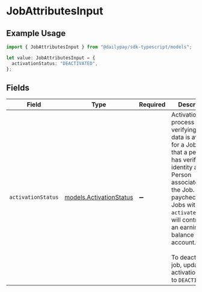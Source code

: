 # JobAttributesInput

## Example Usage

```typescript
import { JobAttributesInput } from "@dailypay/sdk-typescript/models";

let value: JobAttributesInput = {
  activationStatus: "DEACTIVATED",
};
```

## Fields

| Field                                                                                                                                                                                                                                                                                                                             | Type                                                                                                                                                                                                                                                                                                                              | Required                                                                                                                                                                                                                                                                                                                          | Description                                                                                                                                                                                                                                                                                                                       | Example                                                                                                                                                                                                                                                                                                                           |
| --------------------------------------------------------------------------------------------------------------------------------------------------------------------------------------------------------------------------------------------------------------------------------------------------------------------------------- | --------------------------------------------------------------------------------------------------------------------------------------------------------------------------------------------------------------------------------------------------------------------------------------------------------------------------------- | --------------------------------------------------------------------------------------------------------------------------------------------------------------------------------------------------------------------------------------------------------------------------------------------------------------------------------- | --------------------------------------------------------------------------------------------------------------------------------------------------------------------------------------------------------------------------------------------------------------------------------------------------------------------------------- | --------------------------------------------------------------------------------------------------------------------------------------------------------------------------------------------------------------------------------------------------------------------------------------------------------------------------------- |
| `activationStatus`                                                                                                                                                                                                                                                                                                                | [models.ActivationStatus](../models/activationstatus.md)                                                                                                                                                                                                                                                                          | :heavy_minus_sign:                                                                                                                                                                                                                                                                                                                | Activation is the process of verifying that data is available for a Job,  and that a person has verified their identity as the Person associated with the Job. Only paychecks from Jobs with `activated` status will contribute to an earnings balance account.<br/><br/>To deactivate a job, update activation_status to `DEACTIVATED`.<br/> | DEACTIVATED                                                                                                                                                                                                                                                                                                                       |